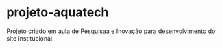# projeto-aquatech
Projeto criado em aula de Pesquisaa e Inovação para desenvolvimento do site institucional.
